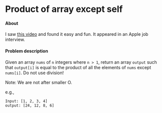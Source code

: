 # Product of array except self

#### About

I saw [this video](https://www.youtube.com/watch?v=tSRFtR3pv74) and found it easy and fun. It appeared in an Apple job interview. 

#### Problem description

Given an array `nums` of `n` integers where `n > 1`, return an array `output` such that `output[i]` is equal to the product of all the elements of `nums` except `nums[i]`. Do not use division!

Note: We are not after smaller O.

e.g., 

```
Input: [1, 2, 3, 4]
output: [24, 12, 8, 6]
```
